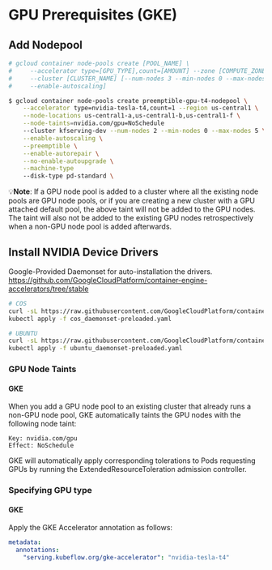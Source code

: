 # GPU Prerequisites (GKE)

## Add Nodepool

```sh
# gcloud container node-pools create [POOL_NAME] \
#     --accelerator type=[GPU_TYPE],count=[AMOUNT] --zone [COMPUTE_ZONE] \
#     --cluster [CLUSTER_NAME] [--num-nodes 3 --min-nodes 0 --max-nodes 5 \
#     --enable-autoscaling]

$ gcloud container node-pools create preemptible-gpu-t4-nodepool \
    --accelerator type=nvidia-tesla-t4,count=1 --region us-central1 \
    --node-locations us-central1-a,us-central1-b,us-central1-f \
    --node-taints=nvidia.com/gpu=NoSchedule
    --cluster kfserving-dev --num-nodes 2 --min-nodes 0 --max-nodes 5 \
    --enable-autoscaling \
    --preemptible \
    --enable-autorepair \
    --no-enable-autoupgrade \
    --machine-type 
    --disk-type pd-standard \

```

:bulb:**Note**: If a GPU node pool is added to a cluster where all the existing node pools are GPU node pools, or if you are creating a new cluster with a GPU attached default pool, the above taint will not be added to the GPU nodes. The taint will also not be added to the existing GPU nodes retrospectively when a non-GPU node pool is added afterwards.

## Install NVIDIA Device Drivers

Google-Provided Daemonset for auto-installation the drivers.
<https://github.com/GoogleCloudPlatform/container-engine-accelerators/tree/stable>

```sh
# COS
curl -sL https://raw.githubusercontent.com/GoogleCloudPlatform/container-engine-accelerators/master/nvidia-driver-installer/cos/daemonset-preloaded.yaml -o cos_daemonset-preloaded.yaml
kubectl apply -f cos_daemonset-preloaded.yaml

# UBUNTU
curl -sL https://raw.githubusercontent.com/GoogleCloudPlatform/container-engine-accelerators/master/nvidia-driver-installer/ubuntu/daemonset-preloaded.yaml -o ubuntu_daemonset-preloaded.yaml
kubectl apply -f ubuntu_daemonset-preloaded.yaml
```

### GPU Node Taints

#### GKE

When you add a GPU node pool to an existing cluster that already runs a non-GPU node pool, GKE automatically taints the GPU nodes with the following node taint:

```ascii
Key: nvidia.com/gpu
Effect: NoSchedule
```

GKE will automatically apply corresponding tolerations to Pods requesting GPUs by running the ExtendedResourceToleration admission controller.

### Specifying GPU type

#### GKE

Apply the GKE Accelerator annotation as follows:

```yaml
metadata:
  annotations:
    "serving.kubeflow.org/gke-accelerator": "nvidia-tesla-t4"
```